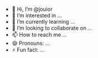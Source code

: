 - 👋 Hi, I’m @jouior
- 👀 I’m interested in ...
- 🌱 I’m currently learning ...
- 💞️ I’m looking to collaborate on ...
- 📫 How to reach me ...
- 😄 Pronouns: ...
- ⚡ Fun fact: ...

<!---
jouior/jouior is a ✨ special ✨ repository because its `README.md` (this file) appears on your GitHub profile.
You can click the Preview link to take a look at your changes.
--->
